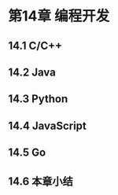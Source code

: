 # 第14章 编程开发


## 14.1 C/C++


## 14.2 Java


## 14.3 Python


## 14.4 JavaScript


## 14.5 Go


## 14.6 本章小结

